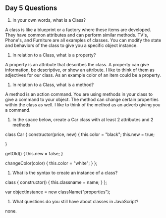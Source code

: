 ## Day 5 Questions

1. In your own words, what is a Class?

A class is like a blueprint or a factory where these items are developed. They have common attributes and can perform similar methods. TV's, Phone's, and Furniture are all examples of classes. You can modify the state and behaviors of the class to give you a specific object instance.

1. In relation to a Class, what is a property?

A property is an attribute that describes the class. A property can give information, be descriptive, or show an attribute. I like to think of them as adjectives for our class. As an example color of an item could be a property.



1. In relation to a Class, what is a method?

A method is an action command. You are using methods in your class to give a command to your object. The method can change certain properties within the class as well. I like to think of the method as an adverb giving you a command.

1. In the space below, create a Car class with at least 2 attributes and 2 methods

class Car {
  constructor(price, new) {
    this.color = "black";
    this.new = true;

  }

  getOld() {
    this.new = false;
  }

  changeColor(color) {
    this.color = "white";
  }
};


1. What is the syntax to create an instance of a class?

class {
  constructor() {
    this.classname = name;
  }
};

var objectInstance = new className("properties");


1. What questions do you still have about classes in JavaScript?

none.
